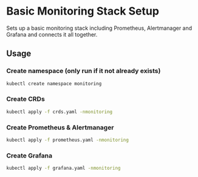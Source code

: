 # Basic Monitoring Stack Setup

Sets up a basic monitoring stack including Prometheus, Alertmanager and Grafana and connects it all together.

## Usage

### Create namespace (only run if it not already exists)

```sh
kubectl create namespace monitoring
```

### Create CRDs

```sh
kubectl apply -f crds.yaml -nmonitoring
```

### Create Prometheus & Alertmanager

```sh
kubectl apply -f prometheus.yaml -nmonitoring
```

### Create Grafana

```sh
kubectl apply -f grafana.yaml -nmonitoring
```

